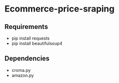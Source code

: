 # Ecommerce-price-sraping

## Requirements
* pip install requests
* pip install beautifulsoup4

## Dependencies
* croma.py
* amazon.py
